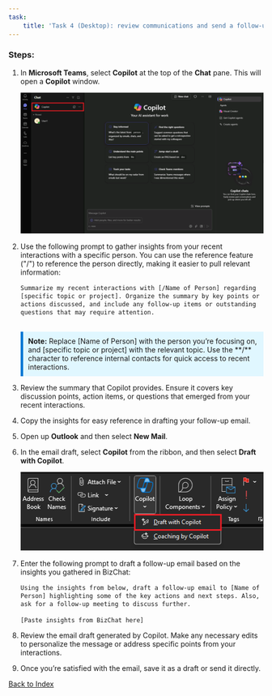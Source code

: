 ```yaml
---
task:
    title: 'Task 4 (Desktop): review communications and send a follow-up email'
---
```


### Steps:

1. In **Microsoft Teams**, select **Copilot** at the top of the **Chat** pane.  This will open a **Copilot** window.
    
    ![screenshot showing BizChat within Teams.](../Media/business-chat-in-teams.png)

1. Use the following prompt to gather insights from your recent interactions with a specific person. You can use the reference feature ("/") to reference the person directly, making it easier to pull relevant information:

    ```text
    Summarize my recent interactions with [/Name of Person] regarding [specific topic or project]. Organize the summary by key points or actions discussed, and include any follow-up items or outstanding questions that may require attention.
    ```
    <BR>
    <div style="background-color: #e0f7ff; padding: 10px; border-left: 5px solid #0078D4;">
    <strong>Note:</strong>
    Replace [Name of Person] with the person you’re focusing on, and [specific topic or project] with the relevant topic. Use the **/** character to reference internal contacts for quick access to recent interactions.
    </div>

1. Review the summary that Copilot provides. Ensure it covers key discussion points, action items, or questions that emerged from your recent interactions.

1. Copy the insights for easy reference in drafting your follow-up email.

1. Open up **Outlook** and then select **New Mail**.

1. In the email draft, select **Copilot** from the ribbon, and then select **Draft with Copilot**.

    ![screenshot showing draft with copilot in Outlook.](../Media/copilot-outlook-desktop.png)


1. Enter the following prompt to draft a follow-up email based on the insights you gathered in BizChat:

    ```text
    Using the insights from below, draft a follow-up email to [Name of Person] highlighting some of the key actions and next steps. Also, ask for a follow-up meeting to discuss further.

    [Paste insights from BizChat here]
    ```
1. Review the email draft generated by Copilot. Make any necessary edits to personalize the message or address specific points from your interactions.

1. Once you’re satisfied with the email, save it as a draft or send it directly.

[Back to Index](https://microsoftlearning.github.io/Microsoft-365-Copilot-Immersion-Experience/)